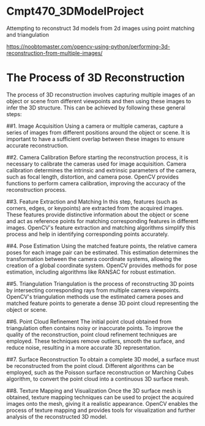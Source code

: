 # Cmpt470_3DModelProject
Attempting to reconstruct 3d models from 2d images using point matching and triangulation

https://noobtomaster.com/opencv-using-python/performing-3d-reconstruction-from-multiple-images/

# The Process of 3D Reconstruction
The process of 3D reconstruction involves capturing multiple images of an object or scene from different viewpoints and then using these images to infer the 3D structure. This can be achieved by following these general steps:

##1. Image Acquisition
Using a camera or multiple cameras, capture a series of images from different positions around the object or scene. It is important to have a sufficient overlap between these images to ensure accurate reconstruction.

##2. Camera Calibration
Before starting the reconstruction process, it is necessary to calibrate the cameras used for image acquisition. Camera calibration determines the intrinsic and extrinsic parameters of the camera, such as focal length, distortion, and camera pose. OpenCV provides functions to perform camera calibration, improving the accuracy of the reconstruction process.

##3. Feature Extraction and Matching
In this step, features (such as corners, edges, or keypoints) are extracted from the acquired images. These features provide distinctive information about the object or scene and act as reference points for matching corresponding features in different images. OpenCV's feature extraction and matching algorithms simplify this process and help in identifying corresponding points accurately.

##4. Pose Estimation
Using the matched feature points, the relative camera poses for each image pair can be estimated. This estimation determines the transformation between the camera coordinate systems, allowing the creation of a global coordinate system. OpenCV provides methods for pose estimation, including algorithms like RANSAC for robust estimation.

##5. Triangulation
Triangulation is the process of reconstructing 3D points by intersecting corresponding rays from multiple camera viewpoints. OpenCV's triangulation methods use the estimated camera poses and matched feature points to generate a dense 3D point cloud representing the object or scene.

##6. Point Cloud Refinement
The initial point cloud obtained from triangulation often contains noisy or inaccurate points. To improve the quality of the reconstruction, point cloud refinement techniques are employed. These techniques remove outliers, smooth the surface, and reduce noise, resulting in a more accurate 3D representation.

##7. Surface Reconstruction
To obtain a complete 3D model, a surface must be reconstructed from the point cloud. Different algorithms can be employed, such as the Poisson surface reconstruction or Marching Cubes algorithm, to convert the point cloud into a continuous 3D surface mesh.

##8. Texture Mapping and Visualization
Once the 3D surface mesh is obtained, texture mapping techniques can be used to project the acquired images onto the mesh, giving it a realistic appearance. OpenCV enables the process of texture mapping and provides tools for visualization and further analysis of the reconstructed 3D model.
